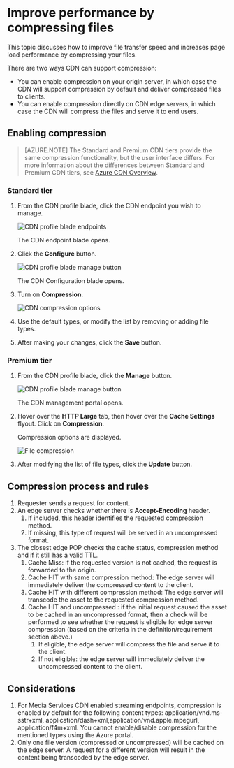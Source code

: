 <properties 
	pageTitle="CDN - Improve performance by compressing files" 
	description="You can improve file transfer speed and increases page load performance by compressing your files." 
	services="cdn" 
	documentationCenter=".NET" 
	authors="camsoper" 
	manager="dwrede" 
	editor=""/>

<tags 
	ms.service="cdn" 
	ms.workload="tbd" 
	ms.tgt_pltfrm="na" 
	ms.devlang="na" 
	ms.topic="article" 
	ms.date="10/31/2015" 
	ms.author="casoper"/>

# Improve performance by compressing files

This topic discusses how to improve file transfer speed and increases page load performance by compressing your files.

There are two ways CDN can support compression: 

- You can enable compression on your origin server, in which case the CDN will support compression by default and deliver compressed files to clients. 
- You can enable compression directly on CDN edge servers, in which case the CDN will compress the files and serve it to end users.

## Enabling compression

> [AZURE.NOTE] The Standard and Premium CDN tiers provide the same compression functionality, but the user interface differs.  For more information about the differences between Standard and Premium CDN tiers, see [Azure CDN Overview](cdn-overview.md).

### Standard tier

1. From the CDN profile blade, click the CDN endpoint you wish to manage.
	
	![CDN profile blade endpoints](./media/cdn-file-compression/cdn-endpoints.png)

	The CDN endpoint blade opens.

2. Click the **Configure** button.

	![CDN profile blade manage button](./media/cdn-file-compression/cdn-config-btn.png)
	
	The CDN Configuration blade opens.
	
3. Turn on **Compression**.
	
	![CDN compression options](./media/cdn-file-compression/cdn-compress-standard.png)
	
4. Use the default types, or modify the list by removing or adding file types.

5. After making your changes, click the **Save** button.

### Premium tier

1. From the CDN profile blade, click the **Manage** button.

	![CDN profile blade manage button](./media/cdn-file-compression/cdn-manage-btn.png)
	
	The CDN management portal opens.
	
2. Hover over the **HTTP Large** tab, then hover over the **Cache Settings** flyout.  Click on **Compression**.
	
	Compression options are displayed.
	
	![File compression](./media/cdn-file-compression/cdn-compress-files.png)
	
3. After modifying the list of file types, click the **Update** button.


## Compression process and rules

1. Requester sends a request for content.
2. An edge server checks whether there is **Accept-Encoding** header.
	1. If included, this header identifies the requested compression method.
	1. If missing, this type of request will be served in an uncompressed format.
3.	The closest edge POP checks the cache status, compression method and if it still has a valid TTL.
	1.	Cache Miss:  if the requested version is not cached, the request is forwarded to the origin.
	2.	Cache HIT with same compression method: The edge server will immediately deliver the compressed content to the client.
	3.	Cache HIT with different compression method: The edge server will transcode the asset to the requested compression method. 
	4.	Cache HIT and uncompressed : if the initial request caused the asset to be cached in an uncompressed format, then a check will be performed to see whether the request is eligible for edge server compression (based on the criteria in the definition/requirement section above.)
		1.	If eligible, the edge server will compress the file and serve it to the client.
		2.	If not eligible: the edge server will immediately deliver the uncompressed content to the client. 



## Considerations 

1. For Media Services CDN enabled streaming endpoints, compression is enabled by default for the following content types: application/vnd.ms-sstr+xml, application/dash+xml,application/vnd.apple.mpegurl, application/f4m+xml. You cannot enable/disable compression for the mentioned types using the Azure portal.  
2. Only one file version (compressed or uncompressed) will be cached on the edge server. A request for a different version will result in the content being transcoded by the edge server.  